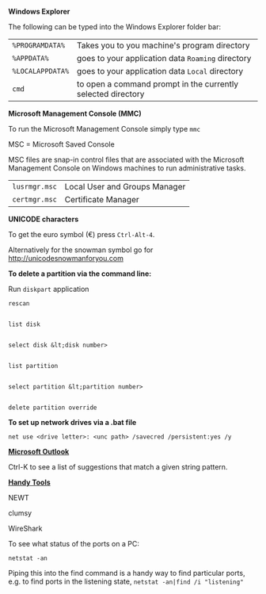 **Windows Explorer**

The following can be typed into the Windows Explorer folder bar:

<table>
  <tr>
   <td><code>%PROGRAMDATA%</code>
   </td>
   <td>Takes you to you machine's program directory
   </td>
  </tr>
  <tr>
   <td><code>%APPDATA%</code>
   </td>
   <td>goes to your application data <code>Roaming</code> directory
   </td>
  </tr>
  <tr>
   <td><code>%LOCALAPPDATA%</code>
   </td>
   <td>goes to your application data <code>Local</code> directory
   </td>
  </tr>
  <tr>
   <td><code>cmd</code>
   </td>
   <td>to open a command prompt in the currently selected directory
   </td>
  </tr>
</table>

**Microsoft Management Console (MMC)**

To run the Microsoft Management Console simply type ```mmc```

MSC = Microsoft Saved Console

MSC files are snap-in control files that are associated with the Microsoft Management Console on Windows machines to run administrative tasks.

<table>
  <tr>
   <td><code>lusrmgr.msc</code></td>
   <td>Local User and Groups Manager</td>
  </tr>
  <tr>
   <td><code>certmgr.msc</code></td>
   <td>Certificate Manager</td>
  </tr>
</table>


**UNICODE characters**

To get the euro symbol (€) press `Ctrl-Alt-4`.

 
Alternatively for the snowman symbol go for http://unicodesnowmanforyou.com


**To delete a partition via the command line:**

Run `diskpart` application


    rescan


    list disk


    select disk &lt;disk number>


    list partition


    select partition &lt;partition number>


    delete partition override

**To set up network drives via a .bat file**


```
net use <drive letter>: <unc path> /savecred /persistent:yes /y
```


**<span style="text-decoration:underline;">Microsoft Outlook</span>**

Ctrl-K to see a list of suggestions that match a given string pattern.

**<span style="text-decoration:underline;">Handy Tools</span>**

NEWT

clumsy

WireShark

To see what status of the ports on a PC:


```
netstat -an
```


Piping this into the find command is a handy way to find particular ports, e.g. to find ports in the listening state, `netstat -an|find /i "listening"`
